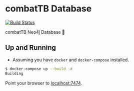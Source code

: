 # combatTB Database

[![Build Status](https://travis-ci.org/COMBAT-TB/neo4j_db.svg?branch=master)](https://travis-ci.org/COMBAT-TB/neo4j_db)

combatTB Neo4j Database :whale:

## Up and Running

* Assuming you have `docker` and `docker-compose` installed.

```sh
$ docker-compose up --build -d
Building
```

Point your browser to [localhost:7474](http://0.0.0.0:7474).

